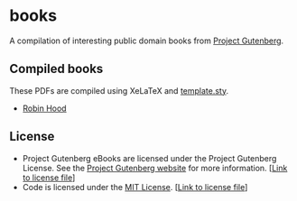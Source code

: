 # books

A compilation of interesting public domain books from
[Project Gutenberg](https://www.gutenberg.org/).

## Compiled books

These PDFs are compiled using XeLaTeX and [template.sty](template.sty).

- [Robin Hood](books/robin-hood/robin-hood.pdf)

## License

- Project Gutenberg eBooks are licensed under the Project Gutenberg License.
  See the [Project Gutenberg website](https://www.gutenberg.org/) for more
  information. [[Link to license file](license/project-gutenberg.md)]
- Code is licensed under the
  [MIT License](https://opensource.org/licenses/MIT).
  [[Link to license file](license/mit.md)]
